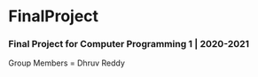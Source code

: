 # FinalProject
### Final Project for Computer Programming 1 | 2020-2021
Group Members = Dhruv Reddy
